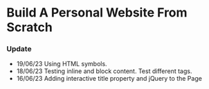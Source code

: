 # Build A Personal Website From Scratch

### Update
- 19/06/23 Using HTML symbols.
- 18/06/23 Testing inline and block content. Test different tags.
- 16/06/23 Adding interactive title property and jQuery to the Page
